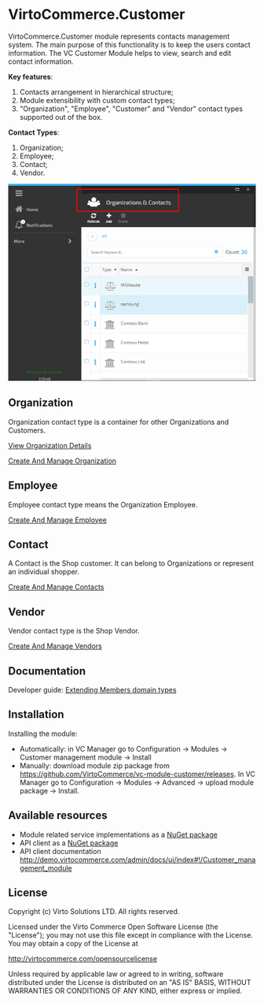 # VirtoCommerce.Customer

VirtoCommerce.Customer module represents contacts management system. The main purpose of this functionality is to keep the users contact information. The VC Customer Module helps to view, search and edit contact information.

**Key features**:

1. Сontacts arrangement in hierarchical structure;
1. Module extensibility with custom contact types;
1. "Organization", "Employee", "Customer" and "Vendor" contact types supported out of the box.

 **Contact Types**:

1. Organization;
1. Employee;
1. Contact;
1. Vendor.

![Fig. Contacts Module](docs/media/screen-contacts-module.png)

## Organization

Organization contact type is a container for other Organizations and Customers.

[View Organization Details](/docs/view-organization-details.md)

[Create And Manage Organization](/docs/create-and-manage-organization.md)

## Employee

Employee contact type means the Organization Employee.

[Create And Manage Employee](/docs/create-and-manage-employee.md)

## Contact

 A Contact is the Shop customer. It can belong to Organizations or represent an individual shopper.

[Create And Manage Contacts](/docs/manage-contacts.md)

## Vendor

Vendor contact type is the Shop Vendor.

[Create And Manage Vendors](/docs/manage-vendors.md)


## Documentation

Developer guide: <a href="https://virtocommerce.com/docs/vc2devguide/extending-commerce/extending-members-domain-types" target="_blank">Extending Members domain types</a>

## Installation

Installing the module:
* Automatically: in VC Manager go to Configuration -> Modules -> Customer management module -> Install
* Manually: download module zip package from https://github.com/VirtoCommerce/vc-module-customer/releases. In VC Manager go to Configuration -> Modules -> Advanced -> upload module package -> Install.

## Available resources

* Module related service implementations as a <a href="https://www.nuget.org/packages/VirtoCommerce.CustomerModule.Data" target="_blank">NuGet package</a>
* API client as a <a href="https://www.nuget.org/packages/VirtoCommerce.CustomerModule.Client" target="_blank">NuGet package</a>
* API client documentation http://demo.virtocommerce.com/admin/docs/ui/index#!/Customer_management_module

## License

Copyright (c) Virto Solutions LTD.  All rights reserved.

Licensed under the Virto Commerce Open Software License (the "License"); you
may not use this file except in compliance with the License. You may
obtain a copy of the License at

http://virtocommerce.com/opensourcelicense

Unless required by applicable law or agreed to in writing, software
distributed under the License is distributed on an "AS IS" BASIS,
WITHOUT WARRANTIES OR CONDITIONS OF ANY KIND, either express or
implied.
